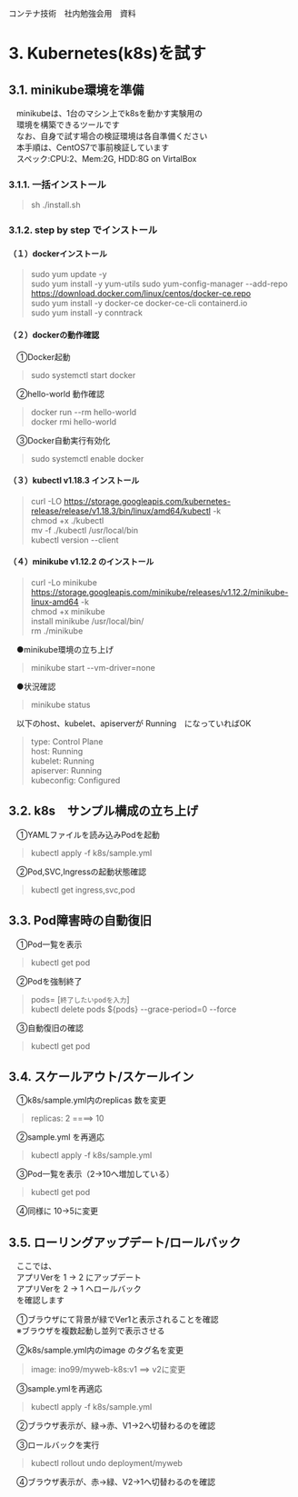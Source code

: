 コンテナ技術　社内勉強会用　資料
# 3. Kubernetes(k8s)を試す
## 3.1. minikube環境を準備
　minikubeは、1台のマシン上でk8sを動かす実験用の  
　環境を構築できるツールです  
　なお、自身で試す場合の検証環境は各自準備ください  
　本手順は、CentOS7で事前検証しています  
　スペック:CPU:2、Mem:2G, HDD:8G on VirtalBox  

### 3.1.1. 一括インストール  
> sh ./install.sh  

### 3.1.2. step by step でインストール  
#### （１）dockerインストール
> sudo yum update -y  
> sudo yum install -y yum-utils
> sudo yum-config-manager --add-repo https://download.docker.com/linux/centos/docker-ce.repo  
> sudo yum install -y docker-ce docker-ce-cli containerd.io  
> sudo yum install -y conntrack  
#### （２）dockerの動作確認  
　①Docker起動  
> sudo systemctl start docker  

　②hello-world 動作確認  
> docker run --rm hello-world  
> docker rmi hello-world  

　③Docker自動実行有効化  
> sudo systemctl enable docker  

#### （３）kubectl v1.18.3 インストール
> curl -LO https://storage.googleapis.com/kubernetes-release/release/v1.18.3/bin/linux/amd64/kubectl -k  
> chmod +x ./kubectl  
> mv -f ./kubectl /usr/local/bin  
> kubectl version --client  

#### （４）minikube v1.12.2 のインストール  
> curl -Lo minikube https://storage.googleapis.com/minikube/releases/v1.12.2/minikube-linux-amd64 -k  
> chmod +x minikube  
> install minikube /usr/local/bin/  
> rm ./minikube  

　●minikube環境の立ち上げ
> minikube start --vm-driver=none  

　●状況確認
> minikube status  

　以下のhost、kubelet、apiserverが Running　になっていればOK  
> type: Control Plane  
> host: Running  
> kubelet: Running  
> apiserver: Running  
> kubeconfig: Configured  

## 3.2. k8s　サンプル構成の立ち上げ
　①YAMLファイルを読み込みPodを起動  
> kubectl apply -f k8s/sample.yml  

　②Pod,SVC,Ingressの起動状態確認  
> kubectl get ingress,svc,pod 

## 3.3. Pod障害時の自動復旧
　①Pod一覧を表示  
> kubectl get pod  

　②Podを強制終了  
> pods= [`終了したいpodを入力`]  
> kubectl delete pods ${pods} --grace-period=0 --force  

　③自動復旧の確認  
> kubectl get pod   

## 3.4. スケールアウト/スケールイン
　①k8s/sample.yml内のreplicas 数を変更  
> replicas: 2  ====> 10  

　②sample.yml を再適応  
> kubectl apply -f k8s/sample.yml  

　③Pod一覧を表示（2->10へ増加している）  
> kubectl get pod  

　④同様に 10->5に変更  

## 3.5. ローリングアップデート/ロールバック
　ここでは、  
　アプリVerを 1 → 2 にアップデート  
　アプリVerを 2 → 1 へロールバック  
　を確認します  

　①ブラウザにて背景が緑でVer1と表示されることを確認  
　※ブラウザを複数起動し並列で表示させる    

　②k8s/sample.yml内のimage のタグ名を変更  
> image: ino99/myweb-k8s:v1 ==> v2に変更  

　③sample.ymlを再適応  
> kubectl apply -f k8s/sample.yml  

　②ブラウザ表示が、緑→赤、V1→2へ切替わるのを確認  

　③ロールバックを実行  
> kubectl rollout undo deployment/myweb  

　④ブラウザ表示が、赤→緑、V2→1へ切替わるのを確認  
